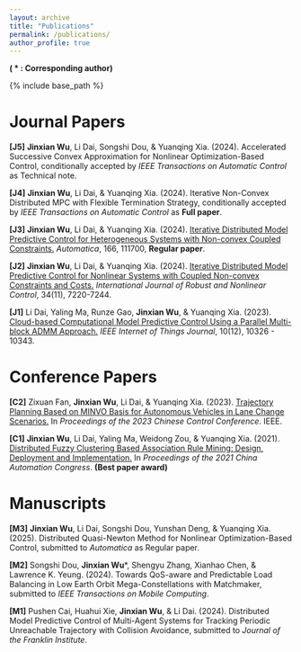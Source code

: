 ```yaml
---
layout: archive
title: "Publications"
permalink: /publications/
author_profile: true
---
```

**( * : Corresponding author)**

{% include base_path %}

Journal Papers
======
**[J5]** **Jinxian Wu**, Li Dai, Songshi Dou, & Yuanqing Xia. (2024). Accelerated Successive Convex Approximation for Nonlinear Optimization-Based Control, conditionally accepted by _IEEE Transactions on Automatic Control_ as Technical note.

**[J4]** **Jinxian Wu**, Li Dai, & Yuanqing Xia. (2024). Iterative Non-Convex Distributed MPC with Flexible Termination Strategy, conditionally accepted by _IEEE Transactions on Automatic Control_ as **Full paper**.

**[J3]** **Jinxian Wu**, Li Dai, & Yuanqing Xia. (2024). <a href="https://www.sciencedirect.com/science/article/pii/S0005109824001948" target="_blank"> Iterative Distributed Model Predictive Control for Heterogeneous Systems with Non-convex Coupled Constraints.</a> _Automatica_, 166, 111700, **Regular paper**.

**[J2]** **Jinxian Wu**, Li Dai, & Yuanqing Xia. (2024). <a href="https://onlinelibrary.wiley.com/doi/10.1002/rnc.7341" target="_blank"> Iterative Distributed Model Predictive Control for Nonlinear Systems with Coupled Non-convex Constraints and Costs.</a> _International Journal of Robust and Nonlinear Control_, 34(11), 7220-7244.

**[J1]** Li Dai, Yaling Ma, Runze Gao, **Jinxian Wu**, &  Yuanqing Xia. (2023). <a href="https://ieeexplore.ieee.org/document/10022320" target="_blank"> Cloud-based Computational Model Predictive Control Using a Parallel Multi-block ADMM Approach.</a> _IEEE Internet of Things Journal_, 10(12), 10326 - 10343.

Conference Papers
======

**[C2]** Zixuan Fan, **Jinxian Wu**, Li Dai, & Yuanqing Xia. (2023). <a href="https://ieeexplore.ieee.org/abstract/document/10239733" target="_blank"> Trajectory Planning Based on MINVO Basis for Autonomous Vehicles in Lane Change Scenarios.</a> In _Proceedings of the 2023 Chinese Control Conference_. IEEE.  

**[C1]** **Jinxian Wu**, Li Dai, Yaling Ma, Weidong Zou, & Yuanqing Xia. (2021). <a href="https://ieeexplore.ieee.org/document/9728421" target="_blank"> Distributed Fuzzy Clustering Based Association Rule Mining: Design, Deployment and Implementation.</a> In _Proceedings of the 2021 China Automation Congress_. **(Best paper award)**

Manuscripts
======

**[M3]** **Jinxian Wu**, Li Dai, Songshi Dou, Yunshan Deng, & Yuanqing Xia. (2025). Distributed Quasi-Newton Method for Nonlinear Optimization-Based Control, submitted to _Automatica_ as Regular paper.

**[M2]** Songshi Dou, **Jinxian Wu***,  Shengyu Zhang, Xianhao Chen, & Lawrence K. Yeung. (2024). Towards QoS-aware and Predictable Load Balancing in Low Earth Orbit Mega-Constellations with Matchmaker, submitted to _IEEE Transactions on Mobile Computing_.

**[M1]** Pushen Cai, Huahui Xie, **Jinxian Wu**, & Li Dai. (2024). Distributed Model Predictive Control of Multi-Agent Systems for Tracking Periodic Unreachable Trajectory with Collision Avoidance, submitted to _Journal of the Franklin Institute_.

